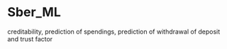 # Sber_ML
creditability, prediction of spendings, prediction of withdrawal of deposit and trust factor
